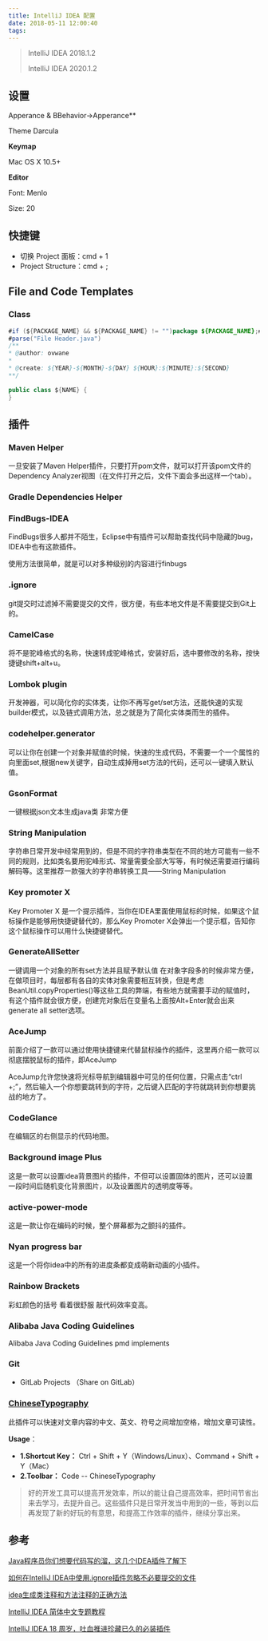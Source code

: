 ```yaml
---
title: IntelliJ IDEA 配置
date: 2018-05-11 12:00:40
tags:
---
```


> IntelliJ IDEA 2018.1.2
>
> IntelliJ IDEA 2020.1.2



## 设置

Apperance & BBehavior->Apperance**

Theme Darcula



**Keymap**

Mac OS X 10.5+



**Editor**

Font: Menlo

Size: 20



## 快捷键

- 切换 Project 面板：cmd + 1
- Project Structure：cmd + ;



## File and Code Templates

### Class

```java
#if (${PACKAGE_NAME} && ${PACKAGE_NAME} != "")package ${PACKAGE_NAME};#end
#parse("File Header.java")
/**
* @author: ovwane
*
* @create: ${YEAR}-${MONTH}-${DAY} ${HOUR}:${MINUTE}:${SECOND}
**/

public class ${NAME} {
}
```



## 插件

### Maven Helper

一旦安装了Maven Helper插件，只要打开pom文件，就可以打开该pom文件的Dependency Analyzer视图（在文件打开之后，文件下面会多出这样一个tab）。

### Gradle Dependencies Helper

### FindBugs-IDEA

FindBugs很多人都并不陌生，Eclipse中有插件可以帮助查找代码中隐藏的bug，IDEA中也有这款插件。

使用方法很简单，就是可以对多种级别的内容进行finbugs



### .ignore

git提交时过滤掉不需要提交的文件，很方便，有些本地文件是不需要提交到Git上的。



### CamelCase

将不是驼峰格式的名称，快速转成驼峰格式，安装好后，选中要修改的名称，按快捷键shift+alt+u。

### Lombok plugin

开发神器，可以简化你的实体类，让你i不再写get/set方法，还能快速的实现builder模式，以及链式调用方法，总之就是为了简化实体类而生的插件。

### codehelper.generator

可以让你在创建一个对象并赋值的时候，快速的生成代码，不需要一个一个属性的向里面set,根据new关键字，自动生成掉用set方法的代码，还可以一键填入默认值。

### GsonFormat

一键根据json文本生成java类 非常方便

### String Manipulation

字符串日常开发中经常用到的，但是不同的字符串类型在不同的地方可能有一些不同的规则，比如类名要用驼峰形式、常量需要全部大写等，有时候还需要进行编码解码等。这里推荐一款强大的字符串转换工具——String Manipulation

### Key promoter X

Key Promoter X 是一个提示插件，当你在IDEA里面使用鼠标的时候，如果这个鼠标操作是能够用快捷键替代的，那么Key Promoter X会弹出一个提示框，告知你这个鼠标操作可以用什么快捷键替代。

### GenerateAllSetter

一键调用一个对象的所有set方法并且赋予默认值 在对象字段多的时候非常方便，在做项目时，每层都有各自的实体对象需要相互转换，但是考虑BeanUtil.copyProperties()等这些工具的弊端，有些地方就需要手动的赋值时，有这个插件就会很方便，创建完对象后在变量名上面按Alt+Enter就会出来 generate all setter选项。

### AceJump

前面介绍了一款可以通过使用快捷键来代替鼠标操作的插件，这里再介绍一款可以彻底摆脱鼠标的插件，即AceJump

AceJump允许您快速将光标导航到编辑器中可见的任何位置，只需点击“ctrl +;”，然后输入一个你想要跳转到的字符，之后键入匹配的字符就跳转到你想要挑战的地方了。

### CodeGlance

在编辑区的右侧显示的代码地图。

### Background image Plus

这是一款可以设置idea背景图片的插件，不但可以设置固体的图片，还可以设置一段时间后随机变化背景图片，以及设置图片的透明度等等。

### active-power-mode

这是一款让你在编码的时候，整个屏幕都为之颤抖的插件。

### Nyan progress bar

这是一个将你idea中的所有的进度条都变成萌新动画的小插件。



### Rainbow Brackets

彩虹颜色的括号 看着很舒服 敲代码效率变高。



### Alibaba Java Coding Guidelines

Alibaba Java Coding Guidelines pmd implements



### Git

- GitLab Projects （Share on GitLab）

### [ChineseTypography](https://github.com/judasn/ChineseTypography-IDEA-Plugin)

此插件可以快速对文章内容的中文、英文、符号之间增加空格，增加文章可读性。

**Usage**：

- **1.Shortcut Key：** Ctrl + Shift + Y（Windows/Linux）、Command + Shift + Y（Mac）
- **2.Toolbar：** Code -- ChineseTypography

> 好的开发工具可以提高开发效率，所以的能让自己提高效率，把时间节省出来去学习，去提升自己。这些插件只是日常开发当中用到的一些，等到以后再发现了新的好玩的有意思，和提高工作效率的插件，继续分享出来。



## 参考

[Java程序员你们想要代码写的溜，这几个IDEA插件了解下](https://c.m.163.com/news/a/E38OGR040529KUS3.html?spss=newsapp&from=timeline&spssid=304b698c77a53e1e7920117a9769c58c&spsw=1)

[如何在IntelliJ IDEA中使用.ignore插件忽略不必要提交的文件](https://blog.csdn.net/qq_34590097/article/details/56284935)

[idea生成类注释和方法注释的正确方法](https://blog.csdn.net/qq_34581118/article/details/78409782)

[IntelliJ IDEA 简体中文专题教程](https://github.com/judasn/IntelliJ-IDEA-Tutorial)

[IntelliJ IDEA 18 周岁，吐血推进珍藏已久的必装插件](https://mp.weixin.qq.com/s?__biz=MzI3NzE0NjcwMg==&mid=2650123120&idx=1&sn=563ae7e8fd66e0d7c311ea9a8616d558&chksm=f36bb651c41c3f4700bcf053340a0b9e52e8ad07399d9758d677c426116b2e876b0a4378977f&mpshare=1&scene=23&srcid=#rd)